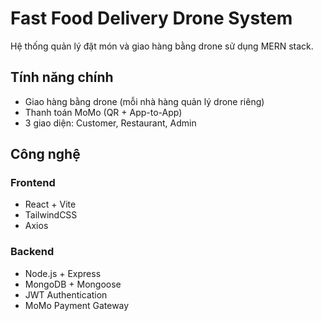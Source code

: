 # Fast Food Delivery Drone System

Hệ thống quản lý đặt món và giao hàng bằng drone sử dụng MERN stack.

## Tính năng chính

- Giao hàng bằng drone (mỗi nhà hàng quản lý drone riêng)
- Thanh toán MoMo (QR + App-to-App)
- 3 giao diện: Customer, Restaurant, Admin

## Công nghệ

### Frontend
- React + Vite
- TailwindCSS
- Axios

### Backend
- Node.js + Express
- MongoDB + Mongoose
- JWT Authentication
- MoMo Payment Gateway